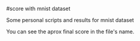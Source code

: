 #score with mnist dataset

Some personal scripts and results for mnist dataset

You can see the aprox final score in the file's name.
